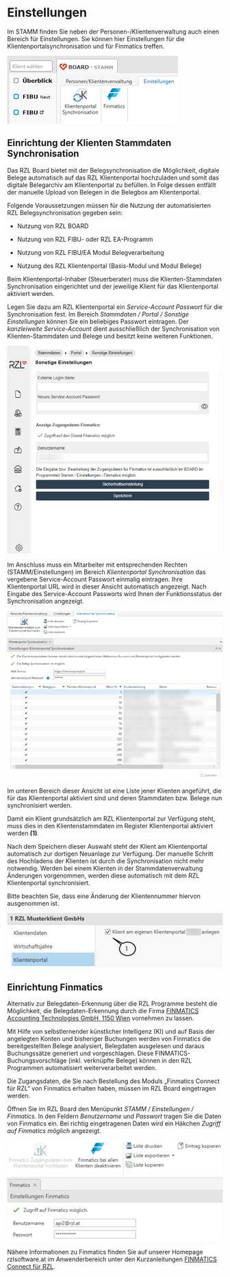 # Einstellungen

Im STAMM finden Sie neben der Personen-/Klientenverwaltung auch einen
Bereich für Einstellungen. Sie können hier Einstellungen für die
Klientenportalsynchronisation und für Finmatics treffen.

![](<img/image152.png>) 

## Einrichtung der Klienten Stammdaten Synchronisation

Das RZL Board bietet mit der Belegsynchronisation die Möglichkeit,
digitale Belege automatisch auf das RZL Klientenportal hochzuladen und
somit das digitale Belegarchiv am Klientenportal zu befüllen. In Folge
dessen entfällt der manuelle Upload von Belegen in die Belegbox am
Klientenportal.

Folgende Voraussetzungen müssen für die Nutzung der automatisierten RZL
Belegsynchronisation gegeben sein:

-   Nutzung von RZL BOARD

-   Nutzung von RZL FIBU- oder RZL EA-Programm

-   Nutzung von RZL FIBU/EA Modul Belegverarbeitung

-   Nutzung des RZL Klientenportal (Basis-Modul und Modul Belege)

Beim Klientenportal-Inhaber (Steuerberater) muss die Klienten-Stammdaten
Synchronisation eingerichtet und der jeweilige Klient für das
Klientenportal aktiviert werden.

Legen Sie dazu am RZL Klientenportal ein *Service-Account Passwort* für
die Synchronisation fest. Im Bereich *Stammdaten / Portal / Sonstige
Einstellungen* können Sie ein beliebiges Passwort eintragen. Der
*kanzleiweite Service-Account* dient ausschließlich der Synchronisation
von Klienten-Stammdaten und Belege und besitzt keine weiteren
Funktionen.

![](<img/image153.png>) 

Im Anschluss muss ein Mitarbeiter mit entsprechenden Rechten
(STAMM/Einstellungen) im Bereich *Klientenportal Synchronisation* das
vergebene Service-Account Passwort einmalig eintragen. Ihre
Klientenportal URL wird in dieser Ansicht automatisch angezeigt. Nach
Eingabe des Service-Account Passworts wird Ihnen der Funktionsstatus der
Synchronisation angezeigt.

![](<img/image154.png>) 

Im unteren Bereich dieser Ansicht ist eine Liste jener Klienten
angeführt, die für das Klientenportal aktiviert sind und deren
Stammdaten bzw. Belege nun synchronisiert werden.

Damit ein Klient grundsätzlich am RZL Klientenportal zur Verfügung
steht, muss dies in den Klientenstammdaten im Register Klientenportal
aktiviert werden **(1)**.

Nach dem Speichern dieser Auswahl steht der Klient am Klientenportal
automatisch zur dortigen Neuanlage zur Verfügung. Der manuelle Schritt
des Hochladens der Klienten ist durch die Synchronisation nicht mehr
notwendig. Werden bei einem Klienten in der Stammdatenverwaltung
Änderungen vorgenommen, werden diese automatisch mit dem RZL
Klientenportal synchronisiert.

Bitte beachten Sie, dass eine Änderung der Klientennummer hiervon
ausgenommen ist.

![](<img/image155.png>) 

## Einrichtung Finmatics

Alternativ zur Belegdaten-Erkennung über die RZL Programme besteht die
Möglichkeit, die Belegdaten-Erkennung durch die Firma [FINMATICS Accounting Technologies GmbH, 1150 Wien](https://Finmatics.ac/de/)
vornehmen zu lassen.

Mit Hilfe von selbstlernender künstlicher Intelligenz (KI) und auf
Basis der angelegten Konten und bisheriger Buchungen werden von
Finmatics die bereitgestellten Belege analysiert, Belegdaten
ausgelesen und daraus Buchungssätze generiert und vorgeschlagen. Diese
FINMATICS-Buchungsvorschläge (inkl. verknüpfte Belege) können in den
RZL Programmen automatisiert weiterverarbeitet werden.

Die Zugangsdaten, die Sie nach Bestellung des Moduls „Finmatics
Connect für RZL“ von Finmatics erhalten haben, müssen im RZL Board
eingetragen werden.

Öffnen Sie im RZL Board den Menüpunkt *STAMM / Einstellungen /
Finmatics.* In den Feldern *Benutzername* und *Passwort* tragen Sie
die Daten von Finmatics ein. Bei richtig eingetragenen Daten wird ein
Häkchen *Zugriff auf Finmatics möglich* angezeigt.

![](<img/image156.png>) 

Nähere Informationen zu Finmatics finden Sie auf unserer Homepage
rzlsoftware.at im Anwenderbereich unter den Kurzanleitungen [FINMATICS
Connect für RZL](https://neu.rzlsoftware.at/fileadmin/user_upload/PDF_Kurzanleitungen/BELEG/BELEGE_Finmatics_Connect_fuer_RZL.pdf).